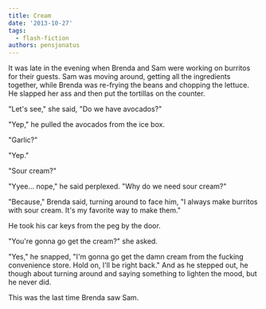 ```yaml
---
title: Cream
date: '2013-10-27'
tags:
  - flash-fiction
authors: pensjonatus
---
```


It was late in the evening when Brenda and Sam were working on burritos for
their guests. Sam was moving around, getting all the ingredients together, while
Brenda was re-frying the beans and chopping the lettuce. He slapped her ass and
then put the tortillas on the counter.

<!-- truncate -->

"Let's see," she said, "Do we have avocados?"

"Yep," he pulled the avocados from the ice box.

"Garlic?"

"Yep."

"Sour cream?"

"Yyee... nope," he said perplexed. "Why do we need sour cream?"

"Because," Brenda said, turning around to face him, "I always make burritos with
sour cream. It's my favorite way to make them."

He took his car keys from the peg by the door.

"You're gonna go get the cream?" she asked.

"Yes," he snapped, "I'm gonna go get the damn cream from the fucking convenience
store. Hold on, I'll be right back." And as he stepped out, he though about
turning around and saying something to lighten the mood, but he never did.

This was the last time Brenda saw Sam.
